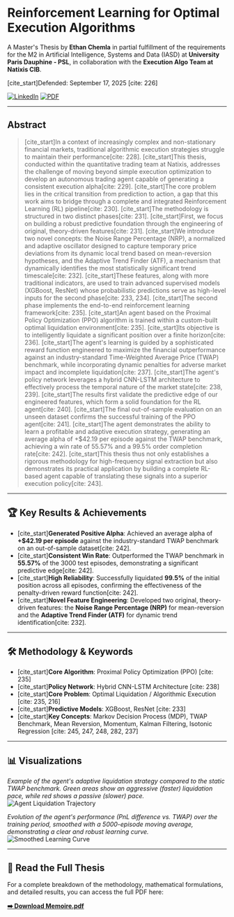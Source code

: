 # Reinforcement Learning for Optimal Execution Algorithms

A Master's Thesis by **Ethan Chemla** in partial fulfillment of the requirements for the M2 in Artificial Intelligence, Systems and Data (IASD) at **University Paris Dauphine - PSL**, in collaboration with the **Execution Algo Team at Natixis CIB**.

[cite_start]Defended: September 17, 2025 [cite: 226]

<a href="[VOTRE_URL_LINKEDIN]"><img src="https://img.shields.io/badge/LinkedIn-0A66C2?style=for-the-badge&logo=linkedin&logoColor=white" alt="LinkedIn"/></a>
<a href="Memoire.pdf"><img src="https://img.shields.io/badge/Read_Full_Thesis_(PDF)-FF0000?style=for-the-badge&logo=adobeacrobatreader&logoColor=white" alt="PDF"/></a>

---

## Abstract

> [cite_start]In a context of increasingly complex and non-stationary financial markets, traditional algorithmic execution strategies struggle to maintain their performance[cite: 228]. [cite_start]This thesis, conducted within the quantitative trading team at Natixis, addresses the challenge of moving beyond simple execution optimization to develop an autonomous trading agent capable of generating a consistent execution alpha[cite: 229]. [cite_start]The core problem lies in the critical transition from prediction to action, a gap that this work aims to bridge through a complete and integrated Reinforcement Learning (RL) pipeline[cite: 230]. [cite_start]The methodology is structured in two distinct phases[cite: 231]. [cite_start]First, we focus on building a robust predictive foundation through the engineering of original, theory-driven features[cite: 231]. [cite_start]We introduce two novel concepts: the Noise Range Percentage (NRP), a normalized and adaptive oscillator designed to capture temporary price deviations from its dynamic local trend based on mean-reversion hypotheses, and the Adaptive Trend Finder (ATF), a mechanism that dynamically identifies the most statistically significant trend timescale[cite: 232]. [cite_start]These features, along with more traditional indicators, are used to train advanced supervised models (XGBoost, ResNet) whose probabilistic predictions serve as high-level inputs for the second phase[cite: 233, 234]. [cite_start]The second phase implements the end-to-end reinforcement learning framework[cite: 235]. [cite_start]An agent based on the Proximal Policy Optimization (PPO) algorithm is trained within a custom-built optimal liquidation environment[cite: 235]. [cite_start]Its objective is to intelligently liquidate a significant position over a finite horizon[cite: 236]. [cite_start]The agent's learning is guided by a sophisticated reward function engineered to maximize the financial outperformance against an industry-standard Time-Weighted Average Price (TWAP) benchmark, while incorporating dynamic penalties for adverse market impact and incomplete liquidation[cite: 237]. [cite_start]The agent's policy network leverages a hybrid CNN-LSTM architecture to effectively process the temporal nature of the market state[cite: 238, 239]. [cite_start]The results first validate the predictive edge of our engineered features, which form a solid foundation for the RL agent[cite: 240]. [cite_start]The final out-of-sample evaluation on an unseen dataset confirms the successful training of the PPO agent[cite: 241]. [cite_start]The agent demonstrates the ability to learn a profitable and adaptive execution strategy, generating an average alpha of +$42.19 per episode against the TWAP benchmark, achieving a win rate of 55.57% and a 99.5% order completion rate[cite: 242]. [cite_start]This thesis thus not only establishes a rigorous methodology for high-frequency signal extraction but also demonstrates its practical application by building a complete RL-based agent capable of translating these signals into a superior execution policy[cite: 243].

---

## 🏆 Key Results & Achievements

-   [cite_start]**Generated Positive Alpha**: Achieved an average alpha of **+$42.19 per episode** against the industry-standard TWAP benchmark on an out-of-sample dataset[cite: 242].
-   [cite_start]**Consistent Win Rate**: Outperformed the TWAP benchmark in **55.57%** of the 3000 test episodes, demonstrating a significant predictive edge[cite: 242].
-   [cite_start]**High Reliability**: Successfully liquidated **99.5%** of the initial position across all episodes, confirming the effectiveness of the penalty-driven reward function[cite: 242].
-   [cite_start]**Novel Feature Engineering**: Developed two original, theory-driven features: the **Noise Range Percentage (NRP)** for mean-reversion and the **Adaptive Trend Finder (ATF)** for dynamic trend identification[cite: 232].

---

## 🛠️ Methodology & Keywords

-   [cite_start]**Core Algorithm**: Proximal Policy Optimization (PPO) [cite: 235]
-   [cite_start]**Policy Network**: Hybrid CNN-LSTM Architecture [cite: 238]
-   [cite_start]**Core Problem**: Optimal Liquidation / Algorithmic Execution [cite: 235, 216]
-   [cite_start]**Predictive Models**: XGBoost, ResNet [cite: 233]
-   [cite_start]**Key Concepts**: Markov Decision Process (MDP), TWAP Benchmark, Mean Reversion, Momentum, Kalman Filtering, Isotonic Regression [cite: 245, 247, 248, 282, 237]

---

## 📊 Visualizations

*Example of the agent's adaptive liquidation strategy compared to the static TWAP benchmark. Green areas show an aggressive (faster) liquidation pace, while red shows a passive (slower) pace.*
![Agent Liquidation Trajectory](example_liquidation.png)

*Evolution of the agent's performance (PnL difference vs. TWAP) over the training period, smoothed with a 5000-episode moving average, demonstrating a clear and robust learning curve.*
![Smoothed Learning Curve](example_learning_curve.png)

---

## 📜 Read the Full Thesis

For a complete breakdown of the methodology, mathematical formulations, and detailed results, you can access the full PDF here:

**[➡️ Download Memoire.pdf](Memoire.pdf)**
